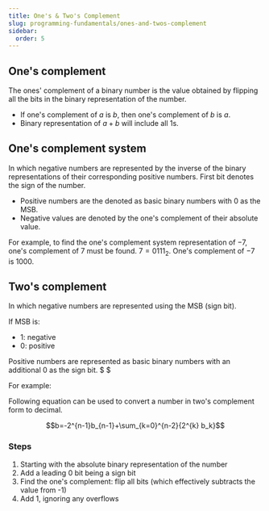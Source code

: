 ```yaml
---
title: One's & Two's Complement
slug: programming-fundamentals/ones-and-twos-complement
sidebar:
  order: 5
---
```


## One's complement

The ones' complement of a binary number is the value obtained by flipping all
the bits in the binary representation of the number.

- If one's complement of $a$ is $b$, then one's complement of $b$ is $a$.
- Binary representation of $a+b$ will include all $1$s.

## One's complement system

In which negative numbers are represented by the inverse of the binary
representations of their corresponding positive numbers. First bit denotes the
sign of the number.

- Positive numbers are the denoted as basic binary numbers with $0$ as the MSB.
- Negative values are denoted by the one's complement of their absolute value.

For example, to find the one's complement system representation of $-7$, one's
complement of $7$ must be found. $7=0111_2$. One's complement of $-7$ is $1000$.

## Two's complement

In which negative numbers are represented using the MSB (sign bit).

If MSB is:

- $1$: negative
- $0$: positive

Positive numbers are represented as basic binary numbers with an additional $0$
as the sign bit. $ $

For example:

Following equation can be used to convert a number in two's complement form to
decimal.

```math
b=-2^{n-1}b_{n-1}+\sum_{k=0}^{n-2}{2^{k} b_k}
```

### Steps

1. Starting with the absolute binary representation of the number
2. Add a leading $0$ bit being a sign bit
3. Find the one's complement: flip all bits (which effectively subtracts the
   value from -1)
4. Add 1, ignoring any overflows
